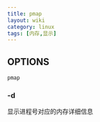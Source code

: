 ```yaml
---
title: pmap
layout: wiki
category: linux
tags: [内存,显示]
---
```


## OPTIONS

```
pmap
```

### -d

显示进程号对应的内存详细信息